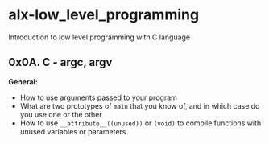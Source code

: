 # alx-low_level_programming
Introduction to low level programming with C language
## 0x0A. C - argc, argv

**General:**
- How to use arguments passed to your program
- What are two prototypes of `main` that you know of, and in which case do you use one or the other
- How to use `__attribute__((unused))` or `(void)` to compile functions with unused variables or parameters
